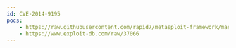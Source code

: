 ```yaml
---
id: CVE-2014-9195
pocs:
    - https://raw.githubusercontent.com/rapid7/metasploit-framework/master/modules/auxiliary/admin/scada/phoenix_command.rb
    - https://www.exploit-db.com/raw/37066
---
```

